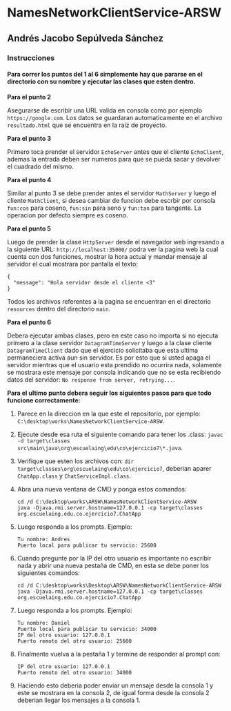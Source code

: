 # NamesNetworkClientService-ARSW

## Andrés Jacobo Sepúlveda Sánchez

### Instrucciones

#### Para correr los puntos del 1 al 6 simplemente hay que pararse en el directorio con su nombre y ejecutar las clases que esten dentro. 

**Para el punto 2** 

Asegurarse de escribir una URL valida en consola como por ejemplo ```https://google.com```. Los datos se guardaran automaticamente en el archivo ```resultado.html``` que se encuentra en la raiz de proyecto.

**Para el punto 3** 

Primero toca prender el servidor ```EchoServer``` antes que el cliente ```EchoClient```, ademas la entrada deben ser numeros para que se pueda sacar y devolver el cuadrado del mismo.

**Para el punto 4** 

Similar al punto 3 se debe prender antes el servidor ```MathServer``` y luego el cliente ```MathClient```, si desea cambiar de funcion debe escrbir por consola ```fun:cos``` para coseno, ```fun:sin``` para seno y ```fun:tan``` para tangente. La operacion por defecto siempre es coseno.

**Para el punto 5** 

Luego de prender la clase ```HttpServer``` desde el navegador web ingresando a la siguiente URL: ```http://localhost:35000/``` podra ver la pagina web la cual cuenta con dos funciones, mostrar la hora actual y mandar mensaje al servidor el cual mostrara por pantalla el texto: 
```
{
  "message": "Hola servidor desde el cliente <3"
}
```
Todos los archivos referentes a la pagina se encuentran en el directorio ```resources``` dentro del directorio ```main```.

**Para el punto 6** 

Debera ejecutar ambas clases, pero en este caso no importa si no ejecuta primero a la clase servidor ```DatagramTimeServer``` y luego a la clase cliente ```DatagramTimeClient``` dado que el ejercicio solicitaba que esta ultima permaneciera activa aun sin servidor. Es por esto que si usted apaga el servidor mientras que el usuario esta prendido no ocurrira nada, solamente se mostrara este mensaje por consola indicando que no se esta recibiendo datos del servidor: ```No response from server, retrying...```.

**Para el ultimo punto debera seguir los siguientes pasos para que todo funcione correctamente:**

1. Parece en la direccion en la que este el repositorio, por ejemplo: ```C:\desktop\works\NamesNetworkClientService-ARSW```.
   
2. Ejecute desde esa ruta el siguiente comando para tener los .class: ```javac -d target\classes src\main\java\org\escuelaing\edu\co\ejercicio7\*.java```.
   
3. Verifique que esten los archivos con: ```dir target\classes\org\escuelaing\edu\co\ejercicio7```, deberian aparer ```ChatApp.class``` y ```ChatServiceImpl.class```.
   
4. Abra una nueva ventana de CMD y ponga estos comandos:
     ```
     cd /d C:\desktop\works\ARSW\NamesNetworkClientService-ARSW
     java -Djava.rmi.server.hostname=127.0.0.1 -cp target\classes org.escuelaing.edu.co.ejercicio7.ChatApp
    ```
    
5. Luego responda a los prompts. Ejemplo:
   ```
   Tu nombre: Andres
   Puerto local para publicar tu servicio: 25600
   ```
  
6. Cuando pregunte por la IP del otro usuario es importante no escribir nada y abrir una nueva pestaña de CMD, en esta se debe poner los siguientes comandos:
   ```
   cd /d C:\desktop\works\Desktop\ARSW\NamesNetworkClientService-ARSW
   java -Djava.rmi.server.hostname=127.0.0.1 -cp target\classes org.escuelaing.edu.co.ejercicio7.ChatApp
   ```
  
7. Luego responda a los prompts. Ejemplo:
   ```
   Tu nombre: Daniel
   Puerto local para publicar tu servicio: 34000
   IP del otro usuario: 127.0.0.1
   Puerto remoto del otro usuario: 25600
   ```

8. Finalmente vuelva a la pestaña 1 y termine de responder al prompt con:
   ```
   IP del otro usuario: 127.0.0.1
   Puerto remoto del otro usuario: 34000
   ```

9. Haciendo esto deberia poder enviar un mensaje desde la consola 1 y este se mostrara en la consola 2, de igual forma desde la consola 2 deberian llegar los mensajes a la consola 1.








